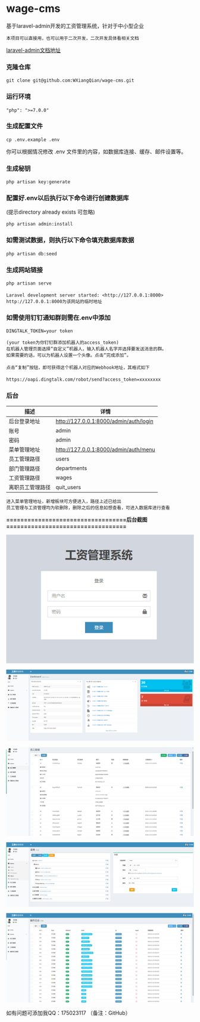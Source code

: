 # wage-cms  
基于laravel-admin开发的工资管理系统，针对于中小型企业

```
本项目可以直接用，也可以用于二次开发，二次开发具体看相关文档
```
[laravel-admin文档地址](https://laravel-admin.org/docs/zh)
### 克隆仓库
```
git clone git@github.com:WXiangQian/wage-cms.git
```

### 运行环境
```
"php": ">=7.0.0"
```

### 生成配置文件
```
cp .env.example .env
```
你可以根据情况修改 .env 文件里的内容，如数据库连接、缓存、邮件设置等。

### 生成秘钥
```
php artisan key:generate
```

### 配置好.env以后执行以下命令进行创建数据库
(提示directory already exists 可忽略)

```
php artisan admin:install
```

### 如需测试数据，则执行以下命令填充数据库数据

```
php artisan db:seed
```

### 生成网站链接
```
php artisan serve

Laravel development server started: <http://127.0.0.1:8000>
http://127.0.0.1:8000为该网站的临时地址
```

### 如需使用钉钉通知群则需在.env中添加
```
DINGTALK_TOKEN=your token
```
```
(your token为你钉钉群添加机器人的access_token)
在机器人管理页面选择“自定义”机器人，输入机器人名字并选择要发送消息的群。
如果需要的话，可以为机器人设置一个头像。点击“完成添加”。

点击“复制”按钮，即可获得这个机器人对应的Webhook地址，其格式如下

https://oapi.dingtalk.com/robot/send?access_token=xxxxxxxx
```

### 后台

描述 | 详情
--- |---
后台登录地址 | http://127.0.0.1:8000/admin/auth/login
账号 | admin
密码 | admin
菜单管理地址 | http://127.0.0.1:8000/admin/auth/menu
员工管理路径 | users
部门管理路径 | departments
工资管理路径 | wages
离职员工管理路径 | quit_users

```
进入菜单管理地址，新增板块可方便进入，路径上述已给出
员工管理与工资管理均为软删除，删除之后的信息如想查看，可进入数据库进行查看
```
**==================================后台截图==================================**

![image](https://github.com/WXiangQian/wage-cms/raw/master/demo/login.png)

![image](https://github.com/WXiangQian/wage-cms/raw/master/demo/index.png)

![image](https://github.com/WXiangQian/wage-cms/raw/master/demo/users.png)

![image](https://github.com/WXiangQian/wage-cms/raw/master/demo/menu.png)

![image](https://github.com/WXiangQian/wage-cms/raw/master/demo/logs.png)

如有问题可添加我QQ：175023117
（备注：GitHub）
